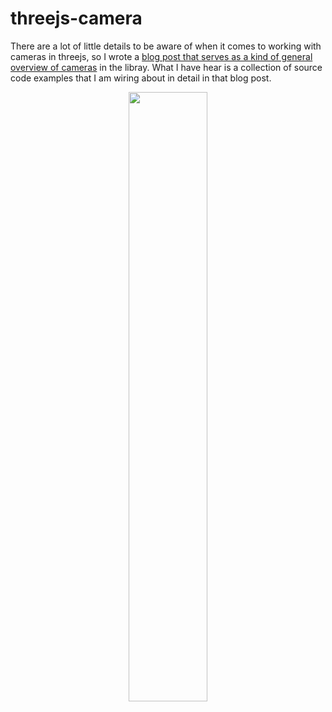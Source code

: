 # threejs-camera

There are a lot of little details to be aware of when it comes to working with cameras in threejs, so I wrote a [blog post that serves as a kind of general overview of cameras](https://dustinpfister.github.io/2018/04/06/threejs-camera/) in the libray. What I have hear is a collection of source code examples that I am wiring about in detail in that blog post.

<div align="center">
      <a href="https://www.youtube.com/watch?v=M-ouXl_5QA0">
         <img src="https://img.youtube.com/vi/M-ouXl_5QA0/0.jpg" style="width:50%;">
      </a>
</div>

